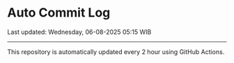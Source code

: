 # Auto Commit Log

Last updated: Wednesday, 06-08-2025 05:15 WIB

---

This repository is automatically updated every 2 hour using GitHub Actions.
